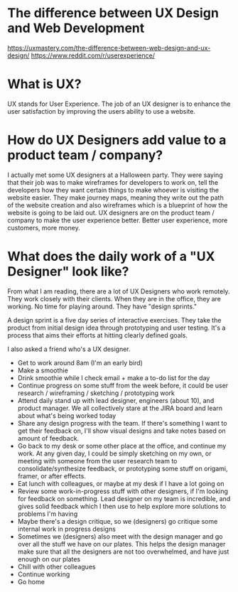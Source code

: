 # The difference between UX Design and Web Development
https://uxmastery.com/the-difference-between-web-design-and-ux-design/
https://www.reddit.com/r/userexperience/

# What is UX? 

UX stands for User Experience. The job of an UX designer is to enhance the user satisfaction by improving the users ability to use a website. 

# How do UX Designers add value to a product team / company?

I actually met some UX designers at a Halloween party. They were saying that their job was to make wireframes for developers to work on, tell the developers how they want certain things to make whoever is visiting the website easier. They make journey maps, meaning they write out the path of the website creation and also wireframes which is a blueprint of how the website is going to be laid out. UX designers are on the product team / company to make the user experience better. Better user experience, more customers, more money.

# What does the daily work of a "UX Designer" look like?

From what I am reading, there are a lot of UX Designers who work remotely. They work closely with their clients. When they are in the office, they are working. No time for playing around. They have "design sprints." 

A design sprint is a five day series of interactive exercises. They take the product from initial design idea through prototyping and user testing. It's a process that aims their efforts at hitting clearly defined goals. 

I also asked a friend who's a UX designer.

- Get to work around 8am (I'm an early bird)
- Make a smoothie
- Drink smoothie while I check email + make a to-do list for the day
- Continue progress on some stuff from the week before, it could be user research / wireframing / sketching / prototyping work
- Attend daily stand up with lead designer, engineers (about 10), and product manager. We all collectively stare at the JIRA board and learn about what's being worked today
- Share any design progress with the team. If there's something I want to get their feedback on, I'll show visual designs and take notes based on amount of feedback.
- Go back to my desk or some other place at the office, and continue my work. At any given day, I could be simply sketching on my own, or meeting with someone from the user research team to consolidate/synthesize feedback, or prototyping some stuff on origami, framer, or after effects.
- Eat lunch with colleagues, or maybe at my desk if I have a lot going on
- Review some work-in-progress stuff with other designers, if I'm looking for feedback on something. Lead designer on my team is incredible, and gives solid feedback which I then use to help explore more solutions to problems I'm having
- Maybe there's a design critique, so we (designers) go critique some internal work in progress designs
- Sometimes we (designers) also meet with the design manager and go over all the stuff we have on our plates. This helps the design manager make sure that all the designers are not too overwhelmed, and have just enough on our plates
- Chill with other colleagues
- Continue working
- Go home
